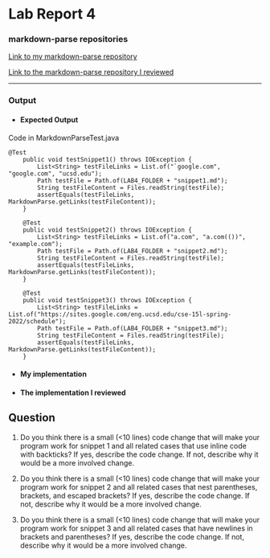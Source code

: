 # Lab Report 4

### markdown-parse repositories

[Link to my markdown-parse repository][My markdown-parse Repository]

[Link to the markdown-parse repository I reviewed][Reviewed markdown-parse Repository]

---

### Output

* #### Expected Output

Code in MarkdownParseTest.java
```
@Test
    public void testSnippet1() throws IOException {
        List<String> testFileLinks = List.of("`google.com", "google.com", "ucsd.edu");
        Path testFile = Path.of(LAB4_FOLDER + "snippet1.md");
        String testFileContent = Files.readString(testFile);
        assertEquals(testFileLinks, MarkdownParse.getLinks(testFileContent));
    }
    
    @Test
    public void testSnippet2() throws IOException {
        List<String> testFileLinks = List.of("a.com", "a.com(())", "example.com");
        Path testFile = Path.of(LAB4_FOLDER + "snippet2.md");
        String testFileContent = Files.readString(testFile);
        assertEquals(testFileLinks, MarkdownParse.getLinks(testFileContent));
    }

    @Test
    public void testSnippet3() throws IOException {
        List<String> testFileLinks = List.of("https://sites.google.com/eng.ucsd.edu/cse-15l-spring-2022/schedule");
        Path testFile = Path.of(LAB4_FOLDER + "snippet3.md");
        String testFileContent = Files.readString(testFile);
        assertEquals(testFileLinks, MarkdownParse.getLinks(testFileContent));
    }
```

* #### My implementation

* #### The implementation I reviewed


## Question

1. Do you think there is a small (<10 lines) code change that will make your program work for snippet 1 and all related cases that use inline code with backticks? If yes, describe the code change. If not, describe why it would be a more involved change.

2. Do you think there is a small (<10 lines) code change that will make your program work for snippet 2 and all related cases that nest parentheses, brackets, and escaped brackets? If yes, describe the code change. If not, describe why it would be a more involved change.

3. Do you think there is a small (<10 lines) code change that will make your program work for snippet 3 and all related cases that have newlines in brackets and parentheses? If yes, describe the code change. If not, describe why it would be a more involved change.

[My markdown-parse Repository]: https://github.com/thanhnhanlam/markdown-parser.git
[Reviewed markdown-parse Repository]: https://github.com/NuojinliXu/markdown-parser
